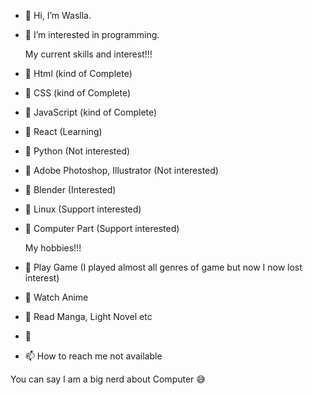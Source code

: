 - 👋 Hi, I’m Waslla.
- 👀 I’m interested in programming.
  
  My current skills and interest!!!
  
- 🌱 Html (kind of Complete)
- 🌱 CSS (kind of Complete)
- 🌱 JavaScript (kind of Complete)
- 🌱 React (Learning)
- 🌱 Python (Not interested)
- 🌱 Adobe Photoshop, Illustrator (Not interested)
- 🌱 Blender (Interested)
- 🌱 Linux (Support interested)
- 🌱 Computer Part (Support interested)

  My hobbies!!!

- 🛑 Play Game (I played almost all genres of game but now I now lost interest)
- 🛑 Watch Anime
- 🛑 Read Manga, Light Novel etc


- 💞️
- 📫 How to reach me not available

You can say I am a big nerd about Computer 😅

<!---
Wasib2005/Wasib2005 is a ✨ special ✨ repository because its `README.md` (this file) appears on your GitHub profile.
You can click the Preview link to take a look at your changes.
--->
